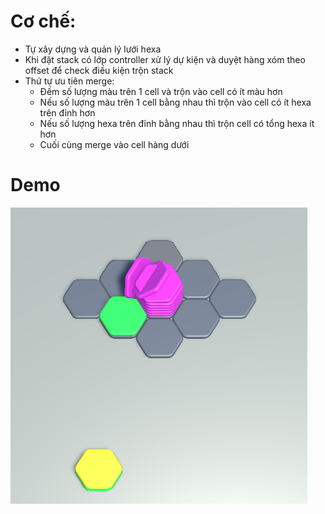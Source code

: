 # Cơ chế:
- Tự xây dựng và quản lý lưới hexa
- Khi đặt stack có lớp controller xử lý dự kiện và duyệt hàng xóm theo offset để check điều kiện trộn stack
- Thứ tự ưu tiên merge: 
    - Đếm số lượng màu trên 1 cell và trộn vào cell có ít màu hơn
    - Nếu số lượng màu trên 1 cell bằng nhau thì trộn vào cell có ít hexa trên đỉnh hơn
    - Nếu số lượng hexa trên đỉnh bằng nhau thì trộn cell có tổng hexa ít hơn
    - Cuối cùng merge vào cell hàng dưới

# Demo
![Minh họa Gameplay](./demo.png)